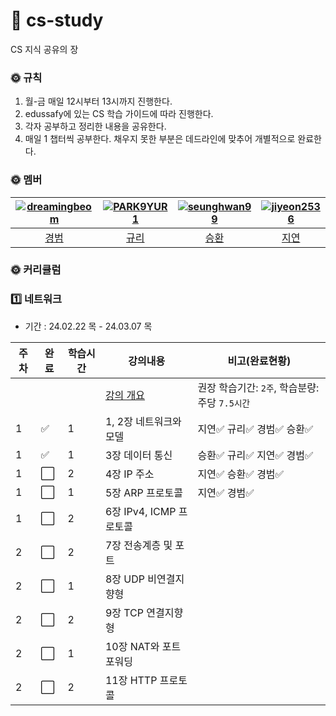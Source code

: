 # 🗽 cs-study
CS 지식 공유의 장 

### 🌞 규칙
1. 월-금 매일 12시부터 13시까지 진행한다.
2. edussafy에 있는 CS 학습 가이드에 따라 진행한다.
3. 각자 공부하고 정리한 내용을 공유한다.
4. 매일 1 챕터씩 공부한다. 채우지 못한 부분은 데드라인에 맞추어 개별적으로 완료한다.

### 🌞 멤버
|[![dreamingbeom](https://avatars.githubusercontent.com/u/128280944?v=4)](https://github.com/dreamingbeom)|[![PARK9YUR1](https://avatars.githubusercontent.com/u/132658372?v=4)](https://github.com/PARK9YUR1)|[![seunghwan99](https://avatars.githubusercontent.com/u/139419039?v=4)](https://github.com/seunghwan99)|[![jiyeon2536](https://avatars.githubusercontent.com/u/125720796?v=4)](https://github.com/jiyeon2536)|
|:-:|:-:|:-:|:-:|
|[경범](https://github.com/dreamingbeom)|[규리](https://github.com/PARK9YUR1)|[승환](https://github.com/Lim-seunghwan99)|[지연](https://github.com/jiyeon2536)|

### 🌞 커리큘럼
### 1️⃣ 네트워크 
- 기간 : 24.02.22 목 - 24.03.07 목
  
|주차|완료|학습시간|강의내용|비고(완료현황)|
| ------ | ------ | ------ | ------ | ------ |
| | | | [강의 개요](네트워크) | 권장 학습기간: `2주`, 학습분량: 주당 `7.5시간`|
|1| ✅ |1| 1, 2장 네트워크와 모델 | 지연✅ 규리✅ 경범✅ 승환✅|
|1| ✅ |1| 3장 데이터 통신 | 승환✅ 규리✅ 지연✅ 경범✅|
|1| ⬜ |2| 4장 IP 주소 | 지연✅ 승환✅ 경범✅ |
|1| ⬜ |1| 5장 ARP 프로토콜 | 지연✅ 경범✅ |
|1| ⬜ |2| 6장 IPv4, ICMP 프로토콜 | |
|2| ⬜ |2| 7장 전송계층 및 포트 | |
|2| ⬜ |1| 8장 UDP 비연결지향형 | |
|2| ⬜ |2| 9장 TCP 연결지향형 | |
|2| ⬜ |1| 10장 NAT와 포트포워딩 | |
|2| ⬜ |2| 11장 HTTP 프로토콜 | |
